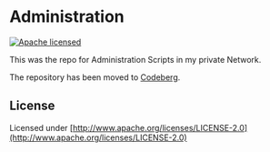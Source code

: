 # Administration

[![Apache licensed](https://img.shields.io/badge/license-Apache-blue.svg)](http://www.apache.org/licenses/LICENSE-2.0)

This was the repo for Administration Scripts in my private Network.

The repository has been moved to [Codeberg](https://codeberg.org/uwearzt/administration).

## License

Licensed under [http://www.apache.org/licenses/LICENSE-2.0](http://www.apache.org/licenses/LICENSE-2.0)
